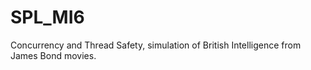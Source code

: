 # SPL_MI6
Concurrency and Thread Safety, simulation of British Intelligence from James Bond movies.
